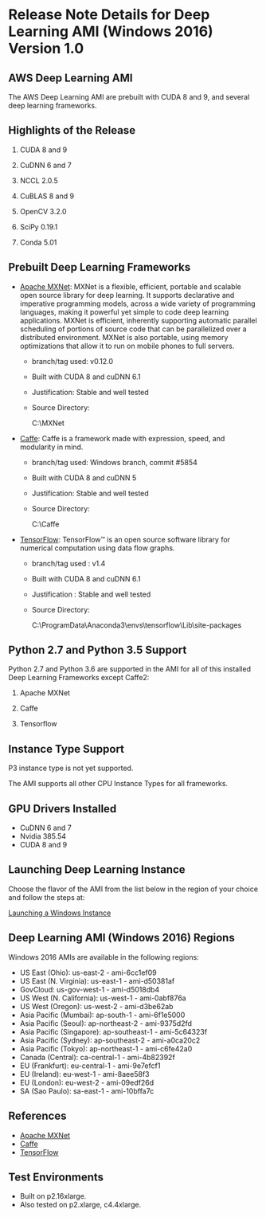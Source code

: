 # Release Note Details for Deep Learning AMI \(Windows 2016\) Version 1\.0<a name="WIN_2016"></a>

## AWS Deep Learning AMI<a name="WIN_2016-dplami"></a>

The AWS Deep Learning AMI are prebuilt with CUDA 8 and 9, and several deep learning frameworks\. 

## Highlights of the Release<a name="WIN_2016-highlights"></a>

1. CUDA 8 and 9

1. CuDNN 6 and 7

1. NCCL 2\.0\.5

1. CuBLAS 8 and 9

1. OpenCV 3\.2\.0

1. SciPy 0\.19\.1

1. Conda 5\.01

## Prebuilt Deep Learning Frameworks<a name="WIN_2016-pdlf"></a>
+ [Apache MXNet](http://mxnet.io/): MXNet is a flexible, efficient, portable and scalable open source library for deep learning\. It supports declarative and imperative programming models, across a wide variety of programming languages, making it powerful yet simple to code deep learning applications\. MXNet is efficient, inherently supporting automatic parallel scheduling of portions of source code that can be parallelized over a distributed environment\. MXNet is also portable, using memory optimizations that allow it to run on mobile phones to full servers\.
  + branch/tag used: v0\.12\.0
  + Built with CUDA 8 and cuDNN 6\.1
  + Justification: Stable and well tested
  + Source Directory:

    C:\\MXNet
+ [Caffe](http://caffe.berkeleyvision.org/): Caffe is a framework made with expression, speed, and modularity in mind\.
  + branch/tag used: Windows branch, commit \#5854
  + Built with CUDA 8 and cuDNN 5
  + Justification: Stable and well tested
  + Source Directory:

    C:\\Caffe
+ [TensorFlow](https://www.tensorflow.org/): TensorFlow™ is an open source software library for numerical computation using data flow graphs\.
  + branch/tag used : v1\.4
  + Built with CUDA 8 and cuDNN 6\.1
  + Justification : Stable and well tested
  + Source Directory:

    C:\\ProgramData\\Anaconda3\\envs\\tensorflow\\Lib\\site\-packages

## Python 2\.7 and Python 3\.5 Support<a name="WIN_2016-pythonsupport"></a>

Python 2\.7 and Python 3\.6 are supported in the AMI for all of this installed Deep Learning Frameworks except Caffe2:

1. Apache MXNet

1. Caffe

1. Tensorflow

## Instance Type Support<a name="WIN_2016-cpu-instance"></a>

P3 instance type is not yet supported\.

The AMI supports all other CPU Instance Types for all frameworks\.

## GPU Drivers Installed<a name="WIN_2016-gpu-drivers"></a>
+ CuDNN 6 and 7
+ Nvidia 385\.54
+ CUDA 8 and 9

## Launching Deep Learning Instance<a name="WIN_2016-launching-dl"></a>

Choose the flavor of the AMI from the list below in the region of your choice and follow the steps at:

[Launching a Windows Instance](http://docs.aws.amazon.com/AWSEC2/latest/WindowsGuide/launching-instance.html)

## Deep Learning AMI \(Windows 2016\) Regions<a name="WIN_2016-windows2016ami"></a>

Windows 2016 AMIs are available in the following regions:
+ US East \(Ohio\): us\-east\-2 \- ami\-6cc1ef09
+ US East \(N\. Virginia\): us\-east\-1 \- ami\-d50381af
+ GovCloud: us\-gov\-west\-1 \- ami\-d5018db4
+ US West \(N\. California\): us\-west\-1 \- ami\-0abf876a
+ US West \(Oregon\): us\-west\-2 \- ami\-d3be62ab
+ Asia Pacific \(Mumbai\): ap\-south\-1 \- ami\-6f1e5000
+ Asia Pacific \(Seoul\): ap\-northeast\-2 \- ami\-9375d2fd
+ Asia Pacific \(Singapore\): ap\-southeast\-1 \- ami\-5c64323f
+ Asia Pacific \(Sydney\): ap\-southeast\-2 \- ami\-a0ca20c2
+ Asia Pacific \(Tokyo\): ap\-northeast\-1 \- ami\-c6fe42a0
+ Canada \(Central\): ca\-central\-1 \- ami\-4b82392f
+ EU \(Frankfurt\): eu\-central\-1 \- ami\-9e7efcf1
+ EU \(Ireland\): eu\-west\-1 \- ami\-8aee58f3
+ EU \(London\): eu\-west\-2 \- ami\-09edf26d
+ SA \(Sao Paulo\): sa\-east\-1 \- ami\-10bffa7c

## References<a name="WIN_2016-references"></a>
+ [Apache MXNet](https://mxnet.incubator.apache.org/)
+ [Caffe](http://caffe.berkeleyvision.org/)
+ [TensorFlow](https://www.tensorflow.org)

## Test Environments<a name="WIN_2016-test-environments"></a>
+ Built on p2\.16xlarge\.
+ Also tested on p2\.xlarge, c4\.4xlarge\.